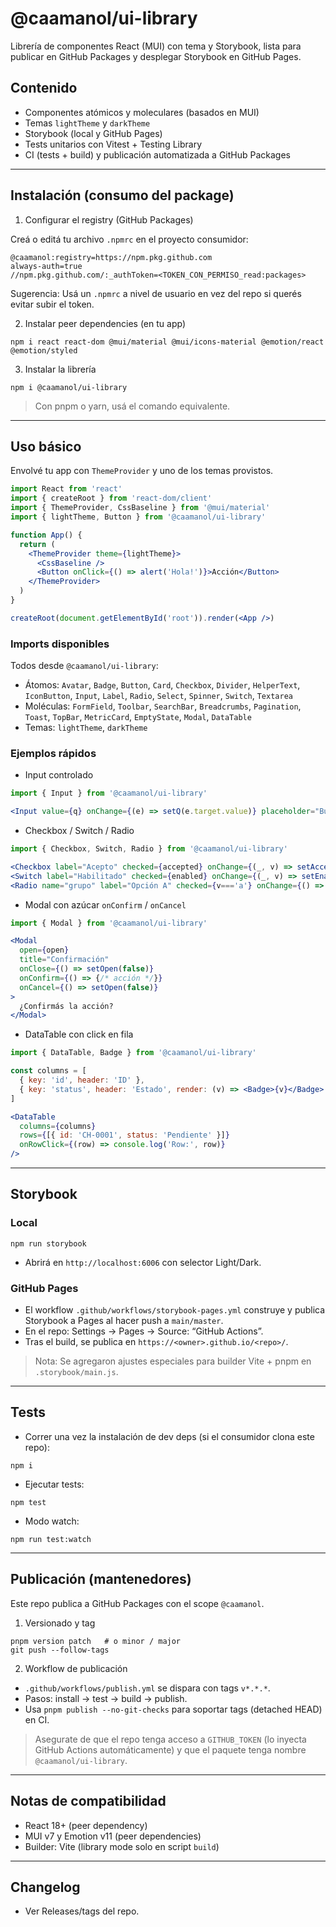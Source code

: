 # @caamanol/ui-library

Librería de componentes React (MUI) con tema y Storybook, lista para publicar en GitHub Packages y desplegar Storybook en GitHub Pages.

## Contenido
- Componentes atómicos y moleculares (basados en MUI)
- Temas `lightTheme` y `darkTheme`
- Storybook (local y GitHub Pages)
- Tests unitarios con Vitest + Testing Library
- CI (tests + build) y publicación automatizada a GitHub Packages

---

## Instalación (consumo del package)

1) Configurar el registry (GitHub Packages)

Creá o editá tu archivo `.npmrc` en el proyecto consumidor:

```
@caamanol:registry=https://npm.pkg.github.com
always-auth=true
//npm.pkg.github.com/:_authToken=<TOKEN_CON_PERMISO_read:packages>
```

Sugerencia: Usá un `.npmrc` a nivel de usuario en vez del repo si querés evitar subir el token.

2) Instalar peer dependencies (en tu app)

```
npm i react react-dom @mui/material @mui/icons-material @emotion/react @emotion/styled
```

3) Instalar la librería

```
npm i @caamanol/ui-library
```

> Con pnpm o yarn, usá el comando equivalente.

---

## Uso básico

Envolvé tu app con `ThemeProvider` y uno de los temas provistos.

```jsx
import React from 'react'
import { createRoot } from 'react-dom/client'
import { ThemeProvider, CssBaseline } from '@mui/material'
import { lightTheme, Button } from '@caamanol/ui-library'

function App() {
  return (
    <ThemeProvider theme={lightTheme}>
      <CssBaseline />
      <Button onClick={() => alert('Hola!')}>Acción</Button>
    </ThemeProvider>
  )
}

createRoot(document.getElementById('root')).render(<App />)
```

### Imports disponibles

Todos desde `@caamanol/ui-library`:

- Átomos: `Avatar`, `Badge`, `Button`, `Card`, `Checkbox`, `Divider`, `HelperText`, `IconButton`, `Input`, `Label`, `Radio`, `Select`, `Spinner`, `Switch`, `Textarea`
- Moléculas: `FormField`, `Toolbar`, `SearchBar`, `Breadcrumbs`, `Pagination`, `Toast`, `TopBar`, `MetricCard`, `EmptyState`, `Modal`, `DataTable`
- Temas: `lightTheme`, `darkTheme`

### Ejemplos rápidos

- Input controlado
```jsx
import { Input } from '@caamanol/ui-library'

<Input value={q} onChange={(e) => setQ(e.target.value)} placeholder="Buscar…" />
```

- Checkbox / Switch / Radio
```jsx
import { Checkbox, Switch, Radio } from '@caamanol/ui-library'

<Checkbox label="Acepto" checked={accepted} onChange={(_, v) => setAccepted(v)} />
<Switch label="Habilitado" checked={enabled} onChange={(_, v) => setEnabled(v)} />
<Radio name="grupo" label="Opción A" checked={v==='a'} onChange={() => setV('a')} />
```

- Modal con azúcar `onConfirm` / `onCancel`
```jsx
import { Modal } from '@caamanol/ui-library'

<Modal
  open={open}
  title="Confirmación"
  onClose={() => setOpen(false)}
  onConfirm={() => {/* acción */}}
  onCancel={() => setOpen(false)}
>
  ¿Confirmás la acción?
</Modal>
```

- DataTable con click en fila
```jsx
import { DataTable, Badge } from '@caamanol/ui-library'

const columns = [
  { key: 'id', header: 'ID' },
  { key: 'status', header: 'Estado', render: (v) => <Badge>{v}</Badge> },
]

<DataTable
  columns={columns}
  rows={[{ id: 'CH-0001', status: 'Pendiente' }]}
  onRowClick={(row) => console.log('Row:', row)}
/>
```

---

## Storybook

### Local
```
npm run storybook
```
- Abrirá en `http://localhost:6006` con selector Light/Dark.

### GitHub Pages
- El workflow `.github/workflows/storybook-pages.yml` construye y publica Storybook a Pages al hacer push a `main/master`.
- En el repo: Settings → Pages → Source: “GitHub Actions”.
- Tras el build, se publica en `https://<owner>.github.io/<repo>/`.

> Nota: Se agregaron ajustes especiales para builder Vite + pnpm en `.storybook/main.js`.

---

## Tests

- Correr una vez la instalación de dev deps (si el consumidor clona este repo):
```
npm i
```
- Ejecutar tests:
```
npm test
```
- Modo watch:
```
npm run test:watch
```

---

## Publicación (mantenedores)

Este repo publica a GitHub Packages con el scope `@caamanol`.

1) Versionado y tag
```
pnpm version patch   # o minor / major
git push --follow-tags
```

2) Workflow de publicación
- `.github/workflows/publish.yml` se dispara con tags `v*.*.*`.
- Pasos: install → test → build → publish.
- Usa `pnpm publish --no-git-checks` para soportar tags (detached HEAD) en CI.

> Asegurate de que el repo tenga acceso a `GITHUB_TOKEN` (lo inyecta GitHub Actions automáticamente) y que el paquete tenga nombre `@caamanol/ui-library`.

---

## Notas de compatibilidad
- React 18+ (peer dependency)
- MUI v7 y Emotion v11 (peer dependencies)
- Builder: Vite (library mode solo en script `build`)

---

## Changelog
- Ver Releases/tags del repo.

